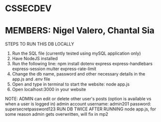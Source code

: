 # CSSECDEV
# MEMBERS: Nigel Valero, Chantal Sia

STEPS TO RUN THIS DB LOCALLY 

1. Run the SQL file (currently tested using mySQL application only)
2. Have NodeJS installed
3. Run the following line: npm install dotenv express express-handlebars express-session multer express-rate-limit
4. Change the db name, password and other necessary details in the app.js and .env file
5. Open and type in terminal to start the website: node app.js
6. Open localhost:3000 in your website

NOTE: ADMIN can edit or delete other user's posts (option is available vs when a user is logged in)
      admin account username: admin201
                    password: supersecretpassword123
      RUN DB TWICE AFTER RUNNING node app.js, for some reason admin gets overwritten, will fix in mp2
